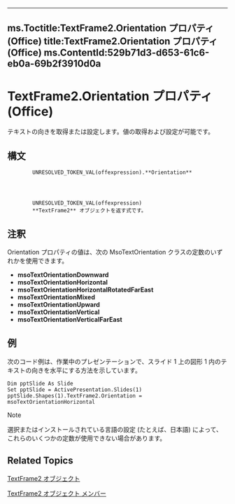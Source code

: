

---
ms.Toctitle:TextFrame2.Orientation プロパティ (Office)
title:TextFrame2.Orientation プロパティ (Office)
ms.ContentId:529b71d3-d653-61c6-eb0a-69b2f3910d0a
---
# TextFrame2.Orientation プロパティ (Office)




テキストの向きを取得または設定します。値の取得および設定が可能です。

## 構文

            UNRESOLVED_TOKEN_VAL(offexpression).**Orientation**




            UNRESOLVED_TOKEN_VAL(offexpression)
            **TextFrame2** オブジェクトを返す式です。



## 注釈
Orientation プロパティの値は、次の MsoTextOrientation クラスの定数のいずれかを使用できます。

- **msoTextOrientationDownward**
- **msoTextOrientationHorizontal**
- **msoTextOrientationHorizontalRotatedFarEast**
- **msoTextOrientationMixed**
- **msoTextOrientationUpward**
- **msoTextOrientationVertical**
- **msoTextOrientationVerticalFarEast**




## 例
次のコード例は、作業中のプレゼンテーションで、スライド 1 上の図形 1 内のテキストの向きを水平にする方法を示しています。

```vba
Dim pptSlide As Slide 
Set pptSlide = ActivePresentation.Slides(1) 
pptSlide.Shapes(1).TextFrame2.Orientation = msoTextOrientationHorizontal
```




>[!NOTE]
>選択またはインストールされている言語の設定 (たとえば、日本語) によって、これらのいくつかの定数が使用できない場合があります。





## Related Topics

[TextFrame2 オブジェクト](d2903007-70d4-0b98-e617-96fb2df26975.md)

[TextFrame2 オブジェクト メンバー](35130cda-066c-ba5c-b7ec-672c0746ea76.md)




